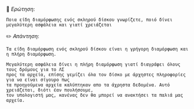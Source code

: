 📌 *Ερώτηση*:  
 
`Ποια είδη διαμόρφωσης ενός σκληρού δίσκου γνωρίζετε, ποιό δίνει μεγαλύτερη ασφάλεια και γιατί
χρειάζεται`
 
✏️ *Απάντηση*: 
 
```
Τα είδη διαμόρφωση ενός σκληρού δίσκου είναι η γρήγορη διαμόρφωση και η πλήρη διαμόρφωση.

Μεγαλύτερη ασφάλεια δίνει η πλήρη διαμόρφωση γιατί διαγράφει όλους τους δρόμους για το ΛΣ
προς τα αρχεία, επίσης γεμίζει όλα τον δίσκο με άρχηστες πληροφορίες για να είναι σίγουρο πως
τα προηγούμενα αρχεία καλύπτηκαν απο τα άχρηστα δεδομένα. Αυτό χρειάζεται, διότι έαν πουλήσουμε,
τον υπολογιστή μας, κανένας δεν θα μπορεί να ανακτήσει τα παλιά μας αρχεία.

```
